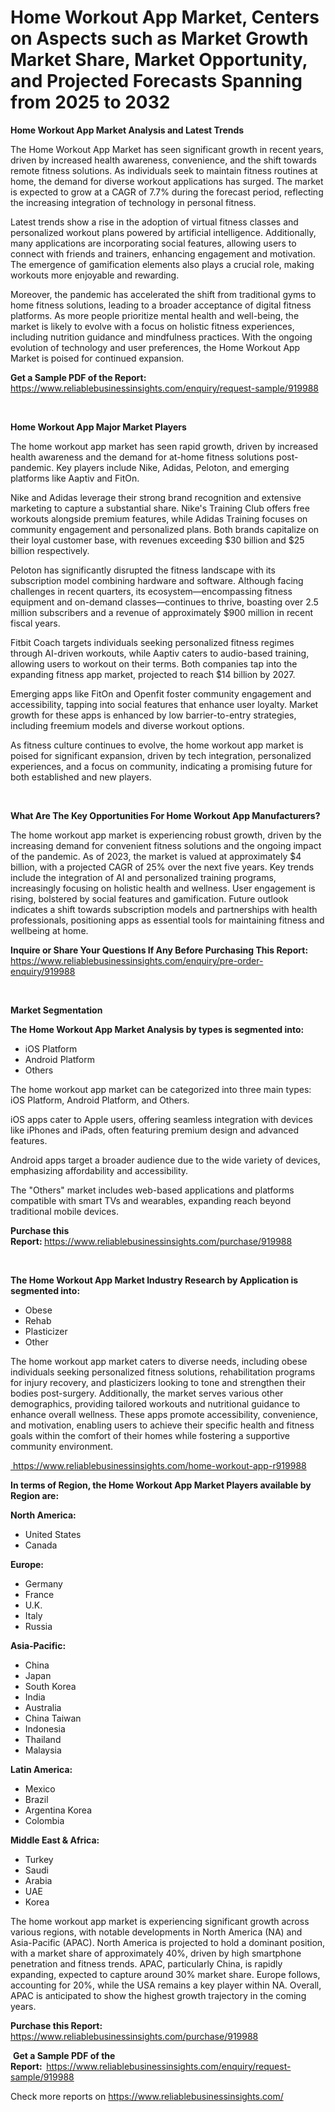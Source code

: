 <p><h1>Home Workout App Market, Centers on Aspects such as Market Growth Market Share, Market Opportunity, and Projected Forecasts Spanning from 2025 to 2032</h1></p><p><strong>Home Workout App Market Analysis and Latest Trends</strong></p>
<p><p>The Home Workout App Market has seen significant growth in recent years, driven by increased health awareness, convenience, and the shift towards remote fitness solutions. As individuals seek to maintain fitness routines at home, the demand for diverse workout applications has surged. The market is expected to grow at a CAGR of 7.7% during the forecast period, reflecting the increasing integration of technology in personal fitness.</p><p>Latest trends show a rise in the adoption of virtual fitness classes and personalized workout plans powered by artificial intelligence. Additionally, many applications are incorporating social features, allowing users to connect with friends and trainers, enhancing engagement and motivation. The emergence of gamification elements also plays a crucial role, making workouts more enjoyable and rewarding.</p><p>Moreover, the pandemic has accelerated the shift from traditional gyms to home fitness solutions, leading to a broader acceptance of digital fitness platforms. As more people prioritize mental health and well-being, the market is likely to evolve with a focus on holistic fitness experiences, including nutrition guidance and mindfulness practices. With the ongoing evolution of technology and user preferences, the Home Workout App Market is poised for continued expansion.</p></p>
<p><strong>Get a Sample PDF of the Report:&nbsp;</strong> <a href="https://www.reliablebusinessinsights.com/enquiry/request-sample/919988?utm_campaign=2295&utm_medium=2&utm_source=Github&utm_content=ia&utm_term=06032025&utm_id=home-workout-app">https://www.reliablebusinessinsights.com/enquiry/request-sample/919988</a></p>
<p>&nbsp;</p>
<p><strong>Home Workout App Major Market Players</strong></p>
<p><p>The home workout app market has seen rapid growth, driven by increased health awareness and the demand for at-home fitness solutions post-pandemic. Key players include Nike, Adidas, Peloton, and emerging platforms like Aaptiv and FitOn.</p><p>Nike and Adidas leverage their strong brand recognition and extensive marketing to capture a substantial share. Nike's Training Club offers free workouts alongside premium features, while Adidas Training focuses on community engagement and personalized plans. Both brands capitalize on their loyal customer base, with revenues exceeding $30 billion and $25 billion respectively.</p><p>Peloton has significantly disrupted the fitness landscape with its subscription model combining hardware and software. Although facing challenges in recent quarters, its ecosystem—encompassing fitness equipment and on-demand classes—continues to thrive, boasting over 2.5 million subscribers and a revenue of approximately $900 million in recent fiscal years.</p><p>Fitbit Coach targets individuals seeking personalized fitness regimes through AI-driven workouts, while Aaptiv caters to audio-based training, allowing users to workout on their terms. Both companies tap into the expanding fitness app market, projected to reach $14 billion by 2027. </p><p>Emerging apps like FitOn and Openfit foster community engagement and accessibility, tapping into social features that enhance user loyalty. Market growth for these apps is enhanced by low barrier-to-entry strategies, including freemium models and diverse workout options.</p><p>As fitness culture continues to evolve, the home workout app market is poised for significant expansion, driven by tech integration, personalized experiences, and a focus on community, indicating a promising future for both established and new players.</p></p>
<p>&nbsp;</p>
<p><strong>What Are The Key Opportunities For Home Workout App Manufacturers?</strong></p>
<p><p>The home workout app market is experiencing robust growth, driven by the increasing demand for convenient fitness solutions and the ongoing impact of the pandemic. As of 2023, the market is valued at approximately $4 billion, with a projected CAGR of 25% over the next five years. Key trends include the integration of AI and personalized training programs, increasingly focusing on holistic health and wellness. User engagement is rising, bolstered by social features and gamification. Future outlook indicates a shift towards subscription models and partnerships with health professionals, positioning apps as essential tools for maintaining fitness and wellbeing at home.</p></p>
<p><strong>Inquire or Share Your Questions If Any Before Purchasing This Report:</strong> <a href="https://www.reliablebusinessinsights.com/enquiry/pre-order-enquiry/919988?utm_campaign=2295&utm_medium=2&utm_source=Github&utm_content=ia&utm_term=06032025&utm_id=home-workout-app">https://www.reliablebusinessinsights.com/enquiry/pre-order-enquiry/919988</a></p>
<p>&nbsp;</p>
<p><strong>Market Segmentation</strong></p>
<p><strong>The Home Workout App Market Analysis by types is segmented into:</strong></p>
<p><ul><li>iOS Platform</li><li>Android Platform</li><li>Others</li></ul></p>
<p><p>The home workout app market can be categorized into three main types: iOS Platform, Android Platform, and Others. </p><p>iOS apps cater to Apple users, offering seamless integration with devices like iPhones and iPads, often featuring premium design and advanced features. </p><p>Android apps target a broader audience due to the wide variety of devices, emphasizing affordability and accessibility. </p><p>The "Others" market includes web-based applications and platforms compatible with smart TVs and wearables, expanding reach beyond traditional mobile devices.</p></p>
<p><strong>Purchase this Report:&nbsp;</strong><a href="https://www.reliablebusinessinsights.com/purchase/919988?utm_campaign=2295&utm_medium=2&utm_source=Github&utm_content=ia&utm_term=06032025&utm_id=home-workout-app">https://www.reliablebusinessinsights.com/purchase/919988</a></p>
<p>&nbsp;</p>
<p><strong>The Home Workout App Market Industry Research by Application is segmented into:</strong></p>
<p><ul><li>Obese</li><li>Rehab</li><li>Plasticizer</li><li>Other</li></ul></p>
<p><p>The home workout app market caters to diverse needs, including obese individuals seeking personalized fitness solutions, rehabilitation programs for injury recovery, and plasticizers looking to tone and strengthen their bodies post-surgery. Additionally, the market serves various other demographics, providing tailored workouts and nutritional guidance to enhance overall wellness. These apps promote accessibility, convenience, and motivation, enabling users to achieve their specific health and fitness goals within the comfort of their homes while fostering a supportive community environment.</p></p>
<p><a href="https://www.reliablebusinessinsights.com/home-workout-app-r919988?utm_campaign=2295&utm_medium=2&utm_source=Github&utm_content=ia&utm_term=06032025&utm_id=home-workout-app">&nbsp;https://www.reliablebusinessinsights.com/home-workout-app-r919988</a></p>
<p><strong>In terms of Region, the Home Workout App Market Players available by Region are:</strong></p>
<p>
    <p> <strong> North America: </strong>
        <ul>
            <li>United States</li>
            <li>Canada</li>
        </ul>
        </p> 
    <p> <strong> Europe: </strong>
        <ul>
            <li>Germany</li>
            <li>France</li>
            <li>U.K.</li>
            <li>Italy</li>
            <li>Russia</li>
        </ul>
        </p> 
    <p> <strong> Asia-Pacific: </strong>
        <ul>
            <li>China</li>
            <li>Japan</li>
            <li>South Korea</li>
            <li>India</li>
            <li>Australia</li>
            <li>China Taiwan</li>
            <li>Indonesia</li>
            <li>Thailand</li>
            <li>Malaysia</li>
        </ul>
        </p> 
    <p> <strong> Latin America: </strong>
        <ul>
            <li>Mexico</li>
            <li>Brazil</li>
            <li>Argentina Korea</li>
            <li>Colombia</li>
        </ul>
        </p> 
    <p> <strong> Middle East & Africa: </strong>
        <ul>
            <li>Turkey</li>
            <li>Saudi</li>
            <li>Arabia</li>
            <li>UAE</li>
            <li>Korea</li>
        </ul>
    </p>
    </p>
<p><p>The home workout app market is experiencing significant growth across various regions, with notable developments in North America (NA) and Asia-Pacific (APAC). North America is projected to hold a dominant position, with a market share of approximately 40%, driven by high smartphone penetration and fitness trends. APAC, particularly China, is rapidly expanding, expected to capture around 30% market share. Europe follows, accounting for 20%, while the USA remains a key player within NA. Overall, APAC is anticipated to show the highest growth trajectory in the coming years.</p></p>
<p><strong>Purchase this Report: </strong><a href="https://www.reliablebusinessinsights.com/purchase/919988?utm_campaign=2295&utm_medium=2&utm_source=Github&utm_content=ia&utm_term=06032025&utm_id=home-workout-app">https://www.reliablebusinessinsights.com/purchase/919988</a></p>
<p>&nbsp;<strong>Get a Sample PDF of the Report:&nbsp;&nbsp;</strong><a href="https://www.reliablebusinessinsights.com/enquiry/request-sample/919988?utm_campaign=2295&utm_medium=2&utm_source=Github&utm_content=ia&utm_term=06032025&utm_id=home-workout-app">https://www.reliablebusinessinsights.com/enquiry/request-sample/919988</a></p>
<p><strong></strong></p>
<p>Check more reports on <a href="https://www.reliablebusinessinsights.com/?utm_campaign=2295&utm_medium=2&utm_source=Github&utm_content=ia&utm_term=06032025&utm_id=home-workout-app">https://www.reliablebusinessinsights.com/</a></p>